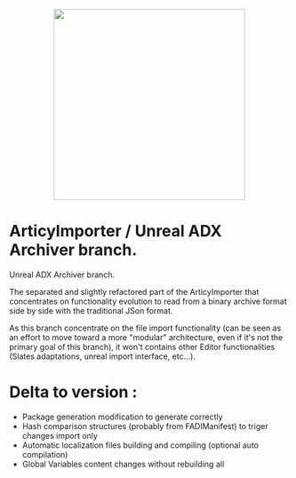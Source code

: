 <p align="center">
  <img height="344" src="https://www.articy.com/articy-importer/unreal/ad_importer_large.png">
</p>

# ArticyImporter / Unreal ADX Archiver branch.

Unreal ADX Archiver branch.

The separated and slightly refactored part of the ArticyImporter that concentrates on functionality evolution to read from a binary archive format side by side with the traditional JSon format.

As this branch concentrate on the file import functionality (can be seen as an effort to move toward a more "modular" architecture, even if it's not the primary goal of this branch), it won't contains other Editor functionalities (Slates adaptations, unreal import interface, etc...).

# Delta to version :
* Package generation modification to generate correctly
* Hash comparison structures (probably from FADIManifest) to triger changes import only
* Automatic localization files building and compiling (optional auto compilation)
* Global Variables content changes without rebuilding all